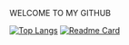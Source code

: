 WELCOME TO MY GITHUB

[![Top Langs](https://github-readme-stats.vercel.app/api/top-langs/?username=jumalley&custom_title=Dev💻)](https://github.com/jumalley)
[![Readme Card](https://github-readme-stats.vercel.app/api/pin/?username=jumalley&repo=test)](https://github.com/jumalley)
